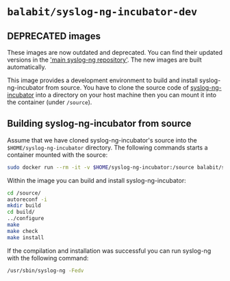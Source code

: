 # `balabit/syslog-ng-incubator-dev`
## DEPRECATED images
These images are now outdated and deprecated. You can find their updated versions in the ['main syslog-ng repository']( https://github.com/balabit/syslog-ng/tree/master/dbld/images). The new images are built automatically.

This image provides a development environment to build and install syslog-ng-incubator from source. You have to clone the source
code of [syslog-ng-incubator](https://github.com/balabit/syslog-ng-incubator.git) into a directory on your host machine then you can mount it
into the container (under `/source`).

## Building syslog-ng-incubator from source
Assume that we have cloned syslog-ng-incubator's source into the `$HOME/syslog-ng-incubator` directory. The following commands starts a container mounted with the source:


```bash
sudo docker run --rm -it -v $HOME/syslog-ng-incubator:/source balabit/syslog-ng-incubator-dev:latest /bin/bash
```

Within the image you can build and install syslog-ng-incubator:

```bash
cd /source/
autoreconf -i
mkdir build
cd build/
../configure
make
make check
make install
```

If the compilation and installation was successful you can run syslog-ng with the following command:

```bash
/usr/sbin/syslog-ng -Fedv
```
